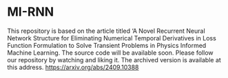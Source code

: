 # MI-RNN
This repository is based on the article titled ‘A Novel Recurrent Neural Network Structure for Eliminating Numerical Temporal Derivatives in Loss Function Formulation to Solve Transient Problems in Physics Informed Machine Learning. The source code will be available soon. Please follow our repository by watching and liking it. The archived version is available at this address. https://arxiv.org/abs/2409.10388
